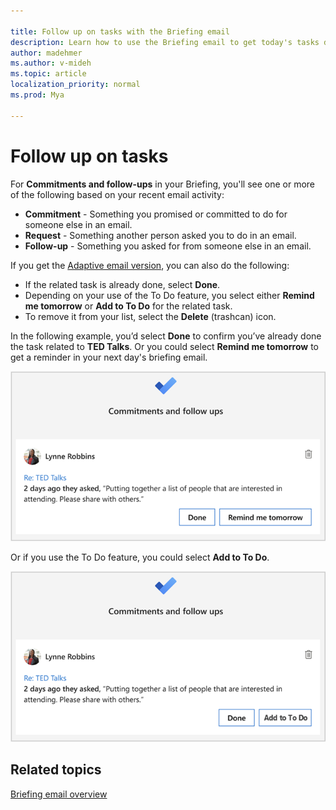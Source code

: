 ```yaml
---

title: Follow up on tasks with the Briefing email
description: Learn how to use the Briefing email to get today's tasks done
author: madehmer
ms.author: v-mideh
ms.topic: article
localization_priority: normal 
ms.prod: Mya

---
```

# Follow up on tasks

For **Commitments and follow-ups** in your Briefing, you'll see one or more of the following based on your recent email activity:

* **Commitment** - Something you promised or committed to do for someone else in an email.
* **Request** - Something another person asked you to do in an email.
* **Follow-up** - Something you asked for from someone else in an email.

If you get the [Adaptive email version](be-overview.md#adaptive-or-html-version), you can also do the following:

* If the related task is already done, select **Done**.
* Depending on your use of the To Do feature, you select either **Remind me tomorrow** or **Add to To Do** for the related task.
* To remove it from your list, select the **Delete** (trashcan) icon.

In the following example, you’d select **Done** to confirm you’ve already done the task related to **TED Talks**. Or you could select **Remind me tomorrow** to get a reminder in your next day's briefing email.

![Briefing email about tasks](./images/be-task.png)

Or if you use the To Do feature, you could select **Add to To Do**.

![Briefing email about To Dos](./images/be-task-to-do.png)

## Related topics

[Briefing email overview](be-overview.md)